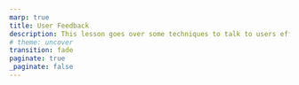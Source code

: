 ```yaml
---
marp: true
title: User Feedback
description: This lesson goes over some techniques to talk to users effectively
# theme: uncover
transition: fade
paginate: true
_paginate: false
---
```

